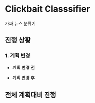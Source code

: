 Clickbait Classsifier
=====================
가짜 뉴스 분류기

## 진행 상황

### 1. 계획 변경
+ **계획 변경 전**

+ **계획 변경 후**


## 전체 계획대비 진행 
